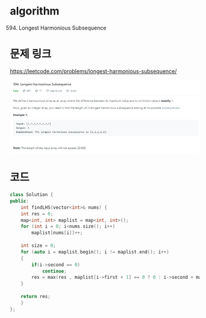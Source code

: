 ﻿# algorithm 
594. Longest Harmonious Subsequence

# 문제 링크  
https://leetcode.com/problems/longest-harmonious-subsequence/  

![title](https://github.com/jungmin3834/algorithm/blob/master/image/longest-harmonious-subsequence.png)

# 코드

```cpp
class Solution {
public:
    int findLHS(vector<int>& nums) {
    int res = 0;
	map<int, int> maplist = map<int, int>();
	for (int i = 0; i<nums.size(); i++)
		maplist[nums[i]]++;

	int size = 0;
	for (auto i = maplist.begin(); i != maplist.end(); i++)
	{
        if(i->second == 0)
            continue;
		res = max(res , maplist[i->first + 1] == 0 ? 0 : i->second + maplist[i->first + 1]);
	}

	return res;
    }
};
```
